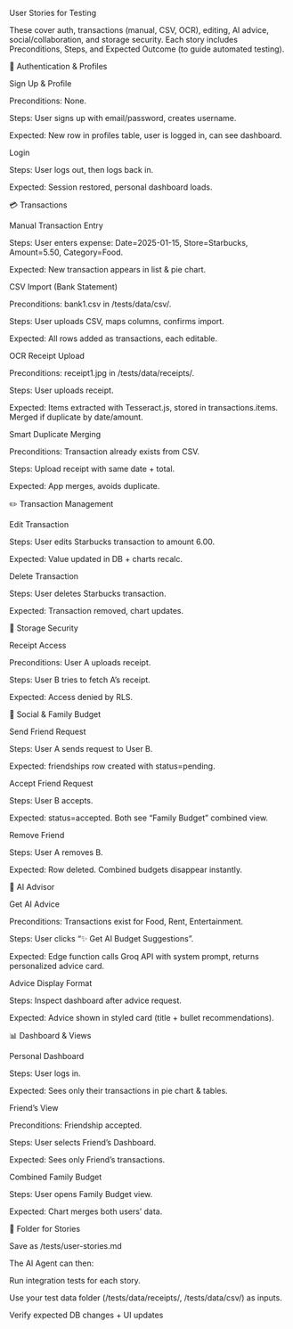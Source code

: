 User Stories for Testing

These cover auth, transactions (manual, CSV, OCR), editing, AI advice, social/collaboration, and storage security.
Each story includes Preconditions, Steps, and Expected Outcome (to guide automated testing).

🔐 Authentication & Profiles

Sign Up & Profile

Preconditions: None.

Steps: User signs up with email/password, creates username.

Expected: New row in profiles table, user is logged in, can see dashboard.

Login

Steps: User logs out, then logs back in.

Expected: Session restored, personal dashboard loads.

💳 Transactions

Manual Transaction Entry

Steps: User enters expense: Date=2025-01-15, Store=Starbucks, Amount=5.50, Category=Food.

Expected: New transaction appears in list & pie chart.

CSV Import (Bank Statement)

Preconditions: bank1.csv in /tests/data/csv/.

Steps: User uploads CSV, maps columns, confirms import.

Expected: All rows added as transactions, each editable.

OCR Receipt Upload

Preconditions: receipt1.jpg in /tests/data/receipts/.

Steps: User uploads receipt.

Expected: Items extracted with Tesseract.js, stored in transactions.items. Merged if duplicate by date/amount.

Smart Duplicate Merging

Preconditions: Transaction already exists from CSV.

Steps: Upload receipt with same date + total.

Expected: App merges, avoids duplicate.

✏️ Transaction Management

Edit Transaction

Steps: User edits Starbucks transaction to amount 6.00.

Expected: Value updated in DB + charts recalc.

Delete Transaction

Steps: User deletes Starbucks transaction.

Expected: Transaction removed, chart updates.

📸 Storage Security

Receipt Access

Preconditions: User A uploads receipt.

Steps: User B tries to fetch A’s receipt.

Expected: Access denied by RLS.

👥 Social & Family Budget

Send Friend Request

Steps: User A sends request to User B.

Expected: friendships row created with status=pending.

Accept Friend Request

Steps: User B accepts.

Expected: status=accepted. Both see “Family Budget” combined view.

Remove Friend

Steps: User A removes B.

Expected: Row deleted. Combined budgets disappear instantly.

🤖 AI Advisor

Get AI Advice

Preconditions: Transactions exist for Food, Rent, Entertainment.

Steps: User clicks “✨ Get AI Budget Suggestions”.

Expected: Edge function calls Groq API with system prompt, returns personalized advice card.

Advice Display Format

Steps: Inspect dashboard after advice request.

Expected: Advice shown in styled card (title + bullet recommendations).

📊 Dashboard & Views

Personal Dashboard

Steps: User logs in.

Expected: Sees only their transactions in pie chart & tables.

Friend’s View

Preconditions: Friendship accepted.

Steps: User selects Friend’s Dashboard.

Expected: Sees only Friend’s transactions.

Combined Family Budget

Steps: User opens Family Budget view.

Expected: Chart merges both users’ data.

📂 Folder for Stories

Save as /tests/user-stories.md

The AI Agent can then:

Run integration tests for each story.

Use your test data folder (/tests/data/receipts/, /tests/data/csv/) as inputs.

Verify expected DB changes + UI updates
